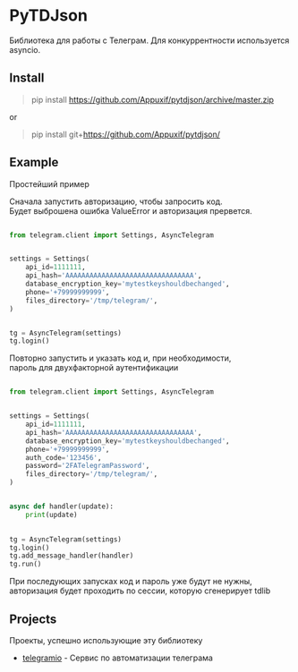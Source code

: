 # PyTDJson

Библиотека для работы с Телеграм. Для конкуррентности используется asyncio.

## Install

> pip install https://github.com/Appuxif/pytdjson/archive/master.zip  

or  

> pip install git+https://github.com/Appuxif/pytdjson/

## Example

Простейший пример  

Сначала запустить авторизацию, чтобы запросить код.  
Будет выброшена ошибка ValueError и авторизация прервется.
```py

from telegram.client import Settings, AsyncTelegram


settings = Settings(
    api_id=1111111,
    api_hash='AAAAAAAAAAAAAAAAAAAAAAAAAAAAAAAA',
    database_encryption_key='mytestkeyshouldbechanged',
    phone='+79999999999',
    files_directory='/tmp/telegram/',
)


tg = AsyncTelegram(settings)
tg.login()

```

Повторно запустить и указать код и, при необходимости,  
пароль для двухфакторной аутентификации
```py

from telegram.client import Settings, AsyncTelegram


settings = Settings(
    api_id=1111111,
    api_hash='AAAAAAAAAAAAAAAAAAAAAAAAAAAAAAAA',
    database_encryption_key='mytestkeyshouldbechanged',
    phone='+79999999999',
    auth_code='123456',
    password='2FATelegramPassword',
    files_directory='/tmp/telegram/',
)


async def handler(update):
    print(update)

    
tg = AsyncTelegram(settings)
tg.login()
tg.add_message_handler(handler)
tg.run()

```

При последующих запусках код и пароль уже будут не нужны, 
авторизация будет проходить по сессии, которую сгенерирует tdlib

## Projects
Проекты, успешно использующие эту библиотеку  

* [telegramio](https://telegramio.space) - Сервис по автоматизации телеграма
